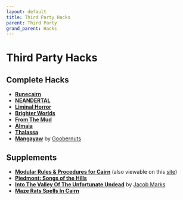 ```yaml
---
layout: default
title: Third Party Hacks
parent: Third Party
grand_parent: Hacks
---
```


# Third Party Hacks

## Complete Hacks
- [**Runecairn**](https://byodinsbeardrpg.itch.io/runecairn)
- [**NEANDERTAL**](https://natetreme.com/blog/neandertal)
- [**Liminal Horror**](https://goblinarchives.itch.io/liminal-horror)
- [**Brighter Worlds**](https://awkwardturtle.itch.io/brighter-worlds)
- [**From The Mud**](https://cueinn.itch.io/fromthemud)
- [**Almaia**](https://1d6gnolls.itch.io/almaia)
- [**Thalassa**](https://zeruhur.itch.io/thalassa)
- [**Mangayaw**](https://mangayaw.carrd.co) by [Goobernuts](https://goobernutsblog.wordpress.com/)


## Supplements
- [**Modular Rules & Procedures for Cairn**](https://adamhensley.itch.io/modular-rules-and-procedures-for-cairn) (also viewable on this [site](/hacks/third-party/modular-rules-procedures))
- [**Piedmont: Songs of the Hills**](https://lionheart-clan.itch.io/piedmont-songs-of-the-hills)
- [**Into The Valley Of The Unfortunate Undead**](https://siofragames.itch.io/into-the-valley-of-the-unfortunate-undead) by [Jacob Marks](https://siofragames.itch.io)
- [**Maze Rats Spells In Cairn**](https://xenioinabottle.blogspot.com/2021/04/maze-rats-spells-in-cairn.html)
